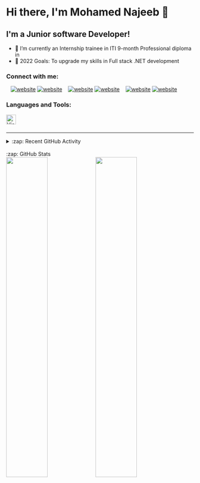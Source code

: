 # Hi there, I'm Mohamed Najeeb 👋

## I'm a Junior software Developer!

- 👯 I’m currently an Internship trainee in ITI 9-month Professional diploma in
- 🥅 2022 Goals: To upgrade my skills in Full stack .NET development

### Connect with me:

&nbsp;&nbsp;
[![website](./img/twitter-light.svg)](https://twitter.com/mohamednajeeb30#gh-light-mode-only)
[![website](./img/twitter-dark.svg)](https://twitter.com/mohamednajeeb30#gh-dark-mode-only)
&nbsp;&nbsp;
[![website](./img/linkedin-light.svg)](https://linkedin.com/in/mohamed-najeeb96#gh-light-mode-only)
[![website](./img/linkedin-dark.svg)](https://linkedin.com/in/mohamed-najeeb96#gh-dark-mode-only)
&nbsp;&nbsp;
[![website](./img/instagram-light.svg)](https://instagram.com/mohamednajeeb300#gh-light-mode-only)
[![website](./img/instagram-dark.svg)](https://instagram.com/mohamednajeeb300#gh-dark-mode-only)

### Languages and Tools:

<img align="left" alt="Visual Studio Code" width="26px" src="https://img.shields.io/badge/javascript-%23323330.svg?style=for-the-badge&logo=javascript&logoColor=%23F7DF1E" style="padding-right:10px;" />

<br />
<br />

---

<details>
  <summary>:zap: Recent GitHub Activity</summary>
  
<!--START_SECTION:activity-->

<!--END_SECTION:activity-->

</details>

<br />
  <summary>:zap: GitHub Stats</summary>

<img align="left"  width="47%" src="https://github-readme-stats.vercel.app/api?username=MONajeeb&show_icons=true&theme=radical"/>
<img align="left"  width="47%" src="https://github-readme-stats.vercel.app/api/top-langs/?username=MONajeeb&layout=compact"/>

[twitter]: https://twitter.com/mohamednajeeb30
[instagram]: https://instagram.com/mohamednajeeb300
[linkedin]: https://linkedin.com/in/mohamed-najeeb96
